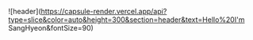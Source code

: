 ![header](https://capsule-render.vercel.app/api?type=slice&color=auto&height=300&section=header&text=Hello%20I'm SangHyeon&fontSize=90)

